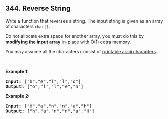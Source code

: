 ## 344. Reverse String

Write a function that reverses a string. The input string is given as an array of characters `char[]`.

Do not allocate extra space for another array, you must do this by **modifying the input array** [in-place](https://en.wikipedia.org/wiki/In-place_algorithm) with O(1) extra memory.

You may assume all the characters consist of [printable ascii characters](https://en.wikipedia.org/wiki/ASCII#Printable_characters).

<br/>

**Example 1:**
<pre>
<b>Input:</b> ["h","e","l","l","o"]
<b>Output:</b> ["o","l","l","e","h"]
</pre>

**Example 2:**
<pre>
<b>Input:</b> ["H","a","n","n","a","h"]
<b>Output:</b> ["h","a","n","n","a","H"]
</pre>
